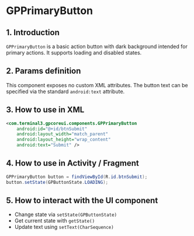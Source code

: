 # GPPrimaryButton

## 1. Introduction
`GPPrimaryButton` is a basic action button with dark background intended for primary actions. It supports loading and disabled states.

## 2. Params definition
This component exposes no custom XML attributes. The button text can be specified via the standard `android:text` attribute.

## 3. How to use in XML
```xml
<com.terminal3.gpcoreui.components.GPPrimaryButton
    android:id="@+id/btnSubmit"
    android:layout_width="match_parent"
    android:layout_height="wrap_content"
    android:text="Submit" />
```

## 4. How to use in Activity / Fragment
```java
GPPrimaryButton button = findViewById(R.id.btnSubmit);
button.setState(GPButtonState.LOADING);
```

## 5. How to interact with the UI component
- Change state via `setState(GPButtonState)`
- Get current state with `getState()`
- Update text using `setText(CharSequence)`
